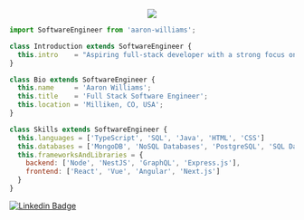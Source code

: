 <p align="center">
  <img src="https://images.unsplash.com/photo-1639248341553-59a23c6ebbfd?q=80&w=2570&auto=format&fit=crop&ixlib=rb-4.0.3&ixid=M3wxMjA3fDB8MHxwaG90by1wYWdlfHx8fGVufDB8fHx8fA%3D%3D"  />
</p>

```js
import SoftwareEngineer from 'aaron-williams';

class Introduction extends SoftwareEngineer {
  this.intro    = "Aspiring full-stack developer with a strong focus on backend development, API design, and data architecture. Eager to build robust and scalable web applications, while continuously learning and tackling new challenges across both frontend and backend technologies.";
}

class Bio extends SoftwareEngineer {
  this.name     = 'Aaron Williams';
  this.title    = 'Full Stack Software Engineer';
  this.location = 'Milliken, CO, USA';
}

class Skills extends SoftwareEngineer {
  this.languages = ['TypeScript', 'SQL', 'Java', 'HTML', 'CSS']
  this.databases = ['MongoDB', 'NoSQL Databases', 'PostgreSQL', 'SQL Databases']
  this.frameworksAndLibraries = {
    backend: ['Node', 'NestJS', 'GraphQL', 'Express.js'],
    frontend: ['React', 'Vue', 'Angular', 'Next.js']
  }
}

```

[![Linkedin Badge](https://img.shields.io/badge/-Aaron%20Williams-blue?style=flat-square&logo=Linkedin&logoColor=white&link=https://www.linkedin.com/in/aaron-d-williams8/)](https://www.linkedin.com/in/aaron-d-williams8/)
